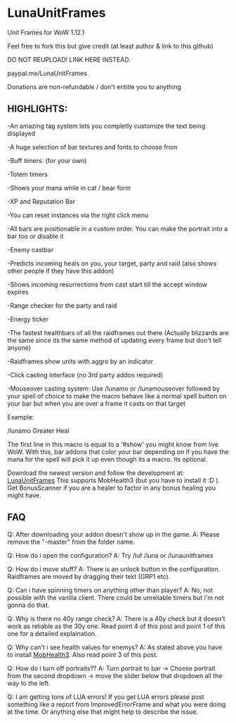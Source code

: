 # LunaUnitFrames
Unit Frames for WoW 1.12.1


Feel free to fork this but give credit (at least author & link to this github)

DO NOT REUPLOAD! LINK HERE INSTEAD.


paypal.me/LunaUnitFrames

Donations are non-refundable / don't entitle you to anything


## HIGHLIGHTS:
-An amazing tag system lets you completly customize the text being displayed

-A huge selection of bar textures and fonts to choose from

-Buff timers. (for your own)

-Totem timers

-Shows your mana while in cat / bear form

-XP and Reputation Bar

-You can reset instances via the right click menu

-All bars are positionable in a custom order. You can make the portrait into a bar too or disable it

-Enemy castbar

-Predicts incoming heals on you, your target, party and raid (also shows other people if they have this addon)

-Shows incoming resurrections from cast start till the accept window expires

-Range checker for the party and raid

-Energy ticker

-The fastest healthbars of all the raidframes out there (Actually blizzards are the same since its the same method of updating every frame but don't tell anyone)

-Raidframes show units with aggro by an indicator

-Click casting interface (no 3rd party addon required)

-Mouseover casting system: Use /lunamo or /lunamouseover followed by your spell of choice to make the macro behave like a normal spell button on your bar but when you are over a frame it casts on that target

Example:

/lunamo Greater Heal

The first line in this macro is equal to a '#show' you might know from live WoW. With this, bar addons that color your bar depending on if you have the mana for the spell will pick it up even though its a macro. Its optional.



Download the newest version and follow the development at: [LunaUnitFrames](https://github.com/jimmytaker/LunaUnitFrames/tree/TurtleWoW)
This supports MobHealth3 (but you have to install it :D ).
Get BonusScanner if you are a healer to factor in any bonus healing you might have.


## FAQ

Q: After downloading your addon doesn't show up in the game.
A: Please remove the "-master" from the folder name.

Q: How do i open the configuration?
A: Try /luf /luna or /lunaunitframes

Q: How do i move stuff?
A: There is an unlock button in the configuration. Raidframes are moved by dragging their text (GRP1 etc).

Q: Can i have spinning timers on anything other than player?
A: No, not possible with the vanilla client. There could be unreliable timers but i'm not gonna do that.

Q: Why is there no 40y range check?
A: There is a 40y check but it doesn't work as reliable as the 30y one. Read point 4 of this post and point 1 of this one for a detailed explaination.

Q: Why can't i see health values for enemys?
A: As stated above you have to install [MobHealth3](http://legacy.curseforge.com/media/files/72/65/mobhealth3-mobhealth3-3-2.zip). Also read point 3 of this post.

Q: How do i turn off portraits??
A: Turn portrait to bar -> Choose portrait from the second dropdown -> move the slider below that dropdown all the way to the left.

Q: I am getting tons of LUA errors!
If you get LUA errors please post something like a report from ImprovedErrorFrame and what you were doing at the time. Or anything else that might help to describe the issue.
